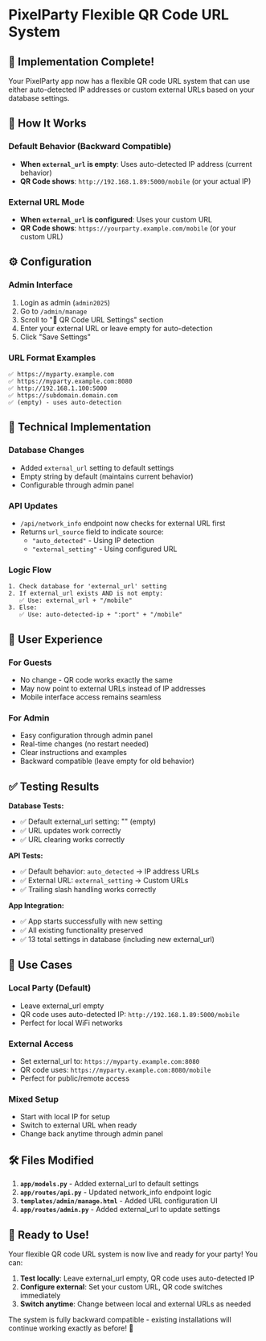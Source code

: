 # PixelParty Flexible QR Code URL System

## 🎯 Implementation Complete!

Your PixelParty app now has a flexible QR code URL system that can use either auto-detected IP addresses or custom external URLs based on your database settings.

## 🔄 How It Works

### **Default Behavior (Backward Compatible)**
- **When `external_url` is empty**: Uses auto-detected IP address (current behavior)
- **QR Code shows**: `http://192.168.1.89:5000/mobile` (or your actual IP)

### **External URL Mode**
- **When `external_url` is configured**: Uses your custom URL
- **QR Code shows**: `https://yourparty.example.com/mobile` (or your custom URL)

## ⚙️ Configuration

### **Admin Interface**
1. Login as admin (`admin2025`)
2. Go to `/admin/manage`
3. Scroll to "🔗 QR Code URL Settings" section
4. Enter your external URL or leave empty for auto-detection
5. Click "Save Settings"

### **URL Format Examples**
```
✅ https://myparty.example.com
✅ https://myparty.example.com:8080
✅ http://192.168.1.100:5000
✅ https://subdomain.domain.com
✅ (empty) - uses auto-detection
```

## 🔧 Technical Implementation

### **Database Changes**
- Added `external_url` setting to default settings
- Empty string by default (maintains current behavior)
- Configurable through admin panel

### **API Updates**
- `/api/network_info` endpoint now checks for external URL first
- Returns `url_source` field to indicate source:
  - `"auto_detected"` - Using IP detection
  - `"external_setting"` - Using configured URL

### **Logic Flow**
```
1. Check database for 'external_url' setting
2. If external_url exists AND is not empty:
   ✅ Use: external_url + "/mobile"
3. Else:
   ✅ Use: auto-detected-ip + ":port" + "/mobile"
```

## 📱 User Experience

### **For Guests**
- No change - QR code works exactly the same
- May now point to external URLs instead of IP addresses
- Mobile interface access remains seamless

### **For Admin**
- Easy configuration through admin panel
- Real-time changes (no restart needed)
- Clear instructions and examples
- Backward compatible (leave empty for old behavior)

## ✅ Testing Results

**Database Tests:**
- ✅ Default external_url setting: "" (empty)
- ✅ URL updates work correctly
- ✅ URL clearing works correctly

**API Tests:**
- ✅ Default behavior: `auto_detected` → IP address URLs
- ✅ External URL: `external_setting` → Custom URLs
- ✅ Trailing slash handling works correctly

**App Integration:**
- ✅ App starts successfully with new setting
- ✅ All existing functionality preserved
- ✅ 13 total settings in database (including new external_url)

## 🎉 Use Cases

### **Local Party (Default)**
- Leave external_url empty
- QR code uses auto-detected IP: `http://192.168.1.89:5000/mobile`
- Perfect for local WiFi networks

### **External Access**
- Set external_url to: `https://myparty.example.com:8080`
- QR code uses: `https://myparty.example.com:8080/mobile`
- Perfect for public/remote access

### **Mixed Setup**
- Start with local IP for setup
- Switch to external URL when ready
- Change back anytime through admin panel

## 🛠️ Files Modified

1. **`app/models.py`** - Added external_url to default settings
2. **`app/routes/api.py`** - Updated network_info endpoint logic
3. **`templates/admin/manage.html`** - Added URL configuration UI
4. **`app/routes/admin.py`** - Added external_url to update settings

## 🚀 Ready to Use!

Your flexible QR code URL system is now live and ready for your party! You can:

1. **Test locally**: Leave external_url empty, QR code uses auto-detected IP
2. **Configure external**: Set your custom URL, QR code switches immediately
3. **Switch anytime**: Change between local and external URLs as needed

The system is fully backward compatible - existing installations will continue working exactly as before! 🎊